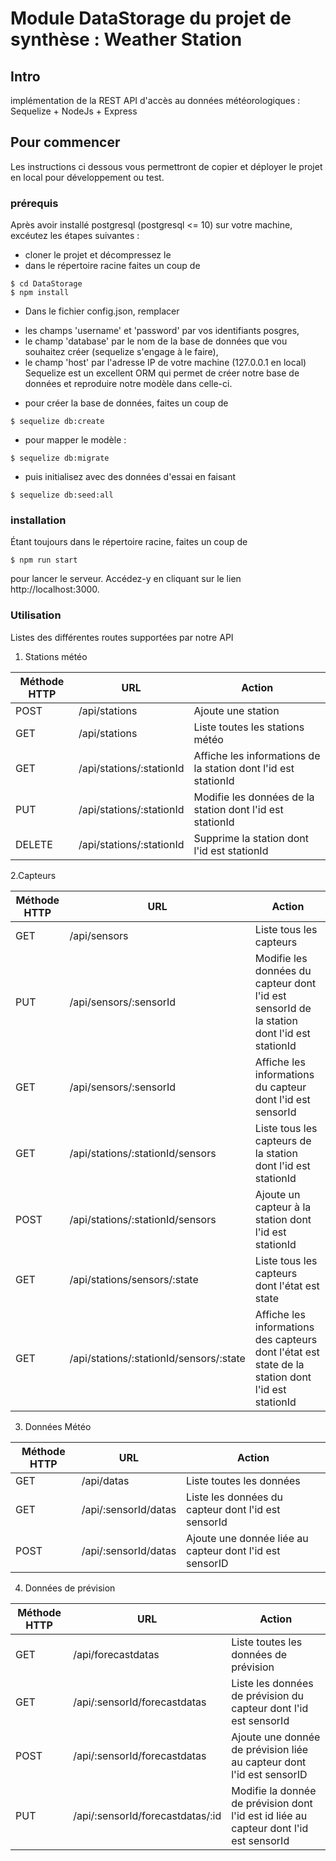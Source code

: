 # Module DataStorage du projet de synthèse : Weather Station
## Intro
implémentation de la REST API d'accès au données météorologiques : Sequelize + NodeJs + Express

## Pour commencer
Les instructions ci dessous vous permettront de copier et déployer le projet en local pour développement ou test.

### prérequis
Après avoir installé postgresql (postgresql <= 10) sur votre machine, excéutez les étapes suivantes : 
- cloner le projet et décompressez le 
- dans le répertoire racine faites un coup de 
```
$ cd DataStorage
$ npm install
```
- Dans le fichier config.json, remplacer 
 * les champs 'username' et 'password' par vos identifiants posgres, 
 * le champ 'database' par le nom de la base de données que vou souhaitez créer (sequelize s'engage à le faire),
 * le champ 'host' par l'adresse IP de votre machine (127.0.0.1 en local)
Sequelize est un excellent ORM qui permet de créer notre base de données et reproduire notre modèle dans celle-ci.
- pour créer la base de données, faites un coup de 
```
$ sequelize db:create
```
- pour mapper le modèle :
```
$ sequelize db:migrate
```
- puis initialisez avec des données d'essai en faisant 
```
$ sequelize db:seed:all
```

### installation
Étant toujours dans le répertoire racine, faites un coup de 
```
$ npm run start 
```
pour lancer le serveur. 
Accédez-y en cliquant sur le lien http://localhost:3000. 

### Utilisation
Listes des différentes routes supportées par notre API
1. Stations météo 

Méthode HTTP | URL | Action 
-------------|-----|----------
POST | /api/stations | Ajoute une station
GET  | /api/stations | Liste toutes les stations météo
GET  | /api/stations/:stationId | Affiche les informations de la station dont l'id est stationId
PUT  | /api/stations/:stationId | Modifie les données de la station dont l'id est stationId
DELETE | /api/stations/:stationId | Supprime la station dont l'id est stationId

2.Capteurs

Méthode HTTP | URL | Action 
-------------|-----|----------
GET  | /api/sensors | Liste tous les capteurs
PUT  | /api/sensors/:sensorId | Modifie les données du capteur dont l'id est sensorId de la station dont l'id est stationId
GET  | /api/sensors/:sensorId | Affiche les informations du capteur dont l'id est sensorId
GET | /api/stations/:stationId/sensors | Liste tous les capteurs de la station dont l'id est stationId
POST | /api/stations/:stationId/sensors | Ajoute un capteur à la station dont l'id est stationId
GET  | /api/stations/sensors/:state | Liste tous les capteurs dont l'état est state
GET  | /api/stations/:stationId/sensors/:state | Affiche les informations des capteurs dont l'état est state de la station dont l'id est stationId

3. Données Météo

Méthode HTTP | URL | Action 
-------------|-----|----------
GET  | /api/datas | Liste toutes les données
GET  | /api/:sensorId/datas | Liste les données du capteur dont l'id est sensorId
POST | /api/:sensorId/datas | Ajoute une donnée liée au capteur dont l'id est sensorID

4. Données de prévision

Méthode HTTP | URL | Action 
-------------|-----|----------
GET  | /api/forecastdatas | Liste toutes les données de prévision
GET  | /api/:sensorId/forecastdatas | Liste les données de prévision du capteur dont l'id est sensorId
POST | /api/:sensorId/forecastdatas | Ajoute une donnée de prévision liée au capteur dont l'id est sensorID
PUT  | /api/:sensorId/forecastdatas/:id | Modifie la donnée de prévision dont l'id est id liée au capteur dont l'id est sensorId
